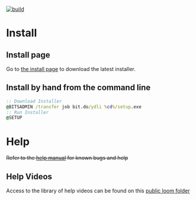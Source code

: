 [![build](https://img.shields.io/badge/build-1.0.2-green.svg)](https://github.com/erwijet/YouTube-Downloader-Source)

# Install
## Install page

Go to [the install page](YouTube%20Downloader/publish/publish.htm) to download the latest installer.

## Install by hand from the command line
```bat
:: Download Installer
@BITSADMIN /transfer job bit.do/ydli %cd%/setup.exe
:: Run Installer
@SETUP
```

# Help
~~Refer to the [help manual](manual.html) for known bugs and help~~
## Help Videos
Access to the library of help videos can be found on this [public loom folder](https://useloom.com/share/folder/d7a86689566c4edea0d8c6e66142ceea)
